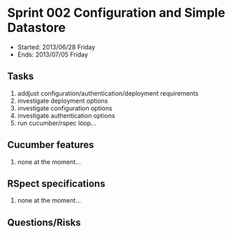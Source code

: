 # Sprint 002 Configuration and Simple Datastore

 * Started: 2013/06/28 Friday
 * Ends: 2013/07/05 Friday

## Tasks

 1. addjust configuration/authentication/deployment requirements
 1. investigate deployment options
 1. investigate configuration options
 1. investigate authentication options
 1. run cucumber/rspec loop...

## Cucumber features

 1. none at the moment...

## RSpect specifications

 1. none at the moment...

## Questions/Risks


